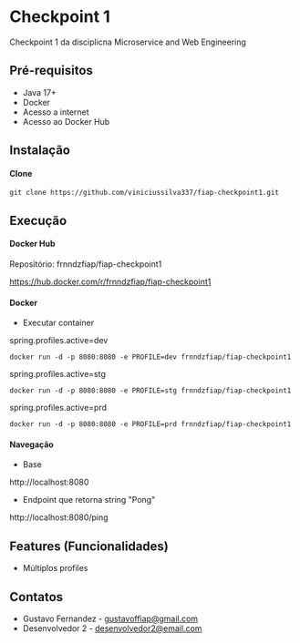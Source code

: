 # Checkpoint 1

Checkpoint 1 da disciplicna Microservice and Web Engineering

## Pré-requisitos

- Java 17+
- Docker
- Acesso a internet
- Acesso ao Docker Hub

## Instalação

#### Clone

```
git clone https://github.com/viniciussilva337/fiap-checkpoint1.git
```

## Execução

#### Docker Hub

Repositório: frnndzfiap/fiap-checkpoint1

https://hub.docker.com/r/frnndzfiap/fiap-checkpoint1

#### Docker

* Executar container

spring.profiles.active=dev

```
docker run -d -p 8080:8080 -e PROFILE=dev frnndzfiap/fiap-checkpoint1
```

spring.profiles.active=stg

```
docker run -d -p 8080:8080 -e PROFILE=stg frnndzfiap/fiap-checkpoint1
```

spring.profiles.active=prd

```
docker run -d -p 8080:8080 -e PROFILE=prd frnndzfiap/fiap-checkpoint1
```

#### Navegação

- Base

http://localhost:8080

- Endpoint que retorna string "Pong"

http://localhost:8080/ping


## Features (Funcionalidades)

- Múltiplos profiles

## Contatos

- Gustavo Fernandez - gustavoffiap@gmail.com
- Desenvolvedor 2 - desenvolvedor2@email.com
